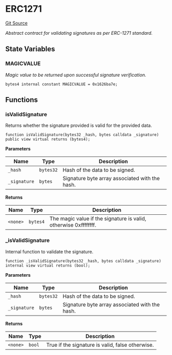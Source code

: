 # ERC1271
[Git Source](https://github.com/midcontract/contracts/blob/846255a5e3f946c40a5e526a441b2695f1307e48/src/common/ERC1271.sol)

*Abstract contract for validating signatures as per ERC-1271 standard.*


## State Variables
### MAGICVALUE
*Magic value to be returned upon successful signature verification.*


```solidity
bytes4 internal constant MAGICVALUE = 0x1626ba7e;
```


## Functions
### isValidSignature

Returns whether the signature provided is valid for the provided data.


```solidity
function isValidSignature(bytes32 _hash, bytes calldata _signature) public view virtual returns (bytes4);
```
**Parameters**

|Name|Type|Description|
|----|----|-----------|
|`_hash`|`bytes32`|Hash of the data to be signed.|
|`_signature`|`bytes`|Signature byte array associated with the hash.|

**Returns**

|Name|Type|Description|
|----|----|-----------|
|`<none>`|`bytes4`|The magic value if the signature is valid, otherwise 0xffffffff.|


### _isValidSignature

Internal function to validate the signature.


```solidity
function _isValidSignature(bytes32 _hash, bytes calldata _signature) internal view virtual returns (bool);
```
**Parameters**

|Name|Type|Description|
|----|----|-----------|
|`_hash`|`bytes32`|Hash of the data to be signed.|
|`_signature`|`bytes`|Signature byte array associated with the hash.|

**Returns**

|Name|Type|Description|
|----|----|-----------|
|`<none>`|`bool`|True if the signature is valid, false otherwise.|


